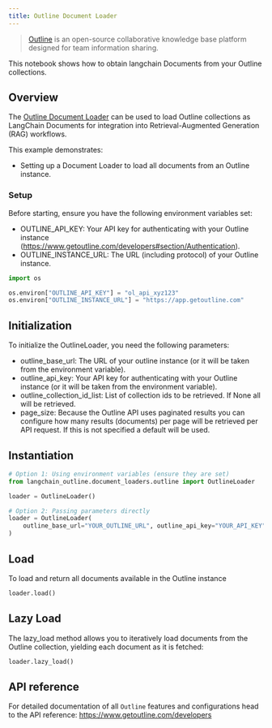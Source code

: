 ```yaml
---
title: Outline Document Loader
---
```


>[Outline](https://www.getoutline.com/) is an open-source collaborative knowledge base platform designed for team information sharing.

This notebook shows how to obtain langchain Documents from your Outline collections.

## Overview

The [Outline Document Loader](https://github.com/10Pines/langchain-outline) can be used to load Outline collections as LangChain Documents for integration into Retrieval-Augmented Generation (RAG) workflows.

This example demonstrates:

* Setting up a Document Loader to load all documents from an Outline instance.

### Setup

Before starting, ensure you have the following environment variables set:

* OUTLINE_API_KEY: Your API key for authenticating with your Outline instance (<https://www.getoutline.com/developers#section/Authentication>).
* OUTLINE_INSTANCE_URL: The URL (including protocol) of your Outline instance.

```python
import os

os.environ["OUTLINE_API_KEY"] = "ol_api_xyz123"
os.environ["OUTLINE_INSTANCE_URL"] = "https://app.getoutline.com"
```

## Initialization

To initialize the OutlineLoader, you need the following parameters:

* outline_base_url: The URL of your outline instance (or it will be taken from the environment variable).
* outline_api_key: Your API key for authenticating with your Outline instance (or it will be taken from the environment variable).
* outline_collection_id_list: List of collection ids to be retrieved. If None all will be retrieved.
* page_size: Because the Outline API uses paginated results you can configure how many results (documents) per page will be retrieved per API request.  If this is not specified a default will be used.

## Instantiation

```python
# Option 1: Using environment variables (ensure they are set)
from langchain_outline.document_loaders.outline import OutlineLoader

loader = OutlineLoader()

# Option 2: Passing parameters directly
loader = OutlineLoader(
    outline_base_url="YOUR_OUTLINE_URL", outline_api_key="YOUR_API_KEY"
)
```

## Load

To load and return all documents available in the Outline instance

```python
loader.load()
```

## Lazy Load

The lazy_load method allows you to iteratively load documents from the Outline collection, yielding each document as it is fetched:

```python
loader.lazy_load()
```

## API reference

For detailed documentation of all `Outline` features and configurations head to the API reference: <https://www.getoutline.com/developers>
